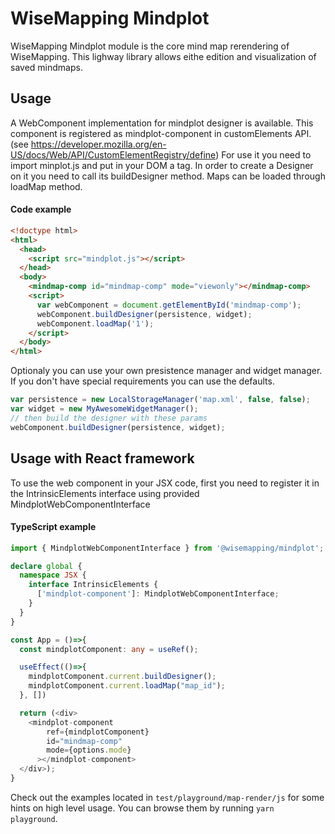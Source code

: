 # WiseMapping Mindplot

WiseMapping Mindplot module is the core mind map rerendering of WiseMapping. This lighway library allows eithe edition and visualization of saved mindmaps.

## Usage

A WebComponent implementation for mindplot designer is available.
This component is registered as mindplot-component in customElements API. (see https://developer.mozilla.org/en-US/docs/Web/API/CustomElementRegistry/define)
For use it you need to import minplot.js and put in your DOM a <mindplot-component id="mindplot-comp"/> tag. In order to create a Designer on it you need to call its buildDesigner method. Maps can be loaded through loadMap method.

#### Code example

```html
<!doctype html>
<html>
  <head>
    <script src="mindplot.js"></script>
  </head>
  <body>
    <mindmap-comp id="mindmap-comp" mode="viewonly"></mindmap-comp>
    <script>
      var webComponent = document.getElementById('mindmap-comp');
      webComponent.buildDesigner(persistence, widget);
      webComponent.loadMap('1');
    </script>
  </body>
</html>
```

Optionaly you can use your own presistence manager and widget manager.
If you don't have special requirements you can use the defaults.

```ts
var persistence = new LocalStorageManager('map.xml', false, false);
var widget = new MyAwesomeWidgetManager();
// then build the designer with these params
webComponent.buildDesigner(persistence, widget);
```

## Usage with React framework

To use the web component in your JSX code, first you need to register it in the IntrinsicElements interface using provided MindplotWebComponentInterface

#### TypeScript example

```ts
import { MindplotWebComponentInterface } from '@wisemapping/mindplot';

declare global {
  namespace JSX {
    interface IntrinsicElements {
      ['mindplot-component']: MindplotWebComponentInterface;
    }
  }
}

const App = ()=>{
  const mindplotComponent: any = useRef();

  useEffect(()=>{
    mindplotComponent.current.buildDesigner();
    mindplotComponent.current.loadMap("map_id");
  }, [])

  return (<div>
    <mindplot-component
        ref={mindplotComponent}
        id="mindmap-comp"
        mode={options.mode}
      ></mindplot-component>
  </div>);
}
```

Check out the examples located in `test/playground/map-render/js` for some hints on high level usage. You can browse them by running `yarn playground`.
